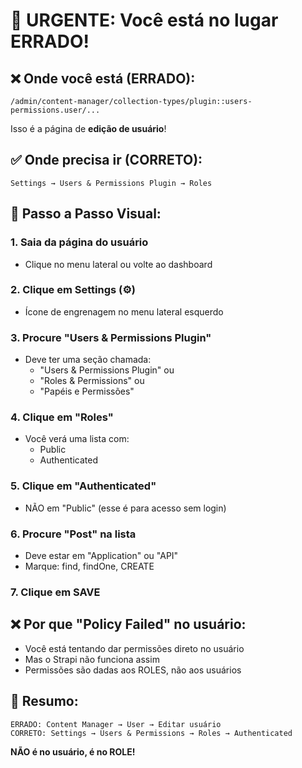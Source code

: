 # 🚨 URGENTE: Você está no lugar ERRADO!

## ❌ Onde você está (ERRADO):
```
/admin/content-manager/collection-types/plugin::users-permissions.user/...
```
Isso é a página de **edição de usuário**!

## ✅ Onde precisa ir (CORRETO):
```
Settings → Users & Permissions Plugin → Roles
```

## 📸 Passo a Passo Visual:

### 1. Saia da página do usuário
- Clique no menu lateral ou volte ao dashboard

### 2. Clique em Settings (⚙️)
- Ícone de engrenagem no menu lateral esquerdo

### 3. Procure "Users & Permissions Plugin"
- Deve ter uma seção chamada:
  - "Users & Permissions Plugin" ou
  - "Roles & Permissions" ou
  - "Papéis e Permissões"

### 4. Clique em "Roles"
- Você verá uma lista com:
  - Public
  - Authenticated

### 5. Clique em "Authenticated"
- NÃO em "Public" (esse é para acesso sem login)

### 6. Procure "Post" na lista
- Deve estar em "Application" ou "API"
- Marque: find, findOne, CREATE

### 7. Clique em SAVE

## ❌ Por que "Policy Failed" no usuário:
- Você está tentando dar permissões direto no usuário
- Mas o Strapi não funciona assim
- Permissões são dadas aos ROLES, não aos usuários

## 🎯 Resumo:
```
ERRADO: Content Manager → User → Editar usuário
CORRETO: Settings → Users & Permissions → Roles → Authenticated
```

**NÃO é no usuário, é no ROLE!**